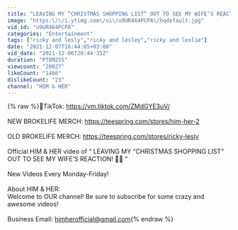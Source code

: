 ```yaml
---
title: "LEAVING MY “CHRISTMAS SHOPPING LIST” OUT TO SEE MY WIFE’S REACTION! *PRANK* 🎁🤩"
image: "https:\/\/i.ytimg.com\/vi\/u9UR464PCPA\/hqdefault.jpg"
vid_id: "u9UR464PCPA"
categories: "Entertainment"
tags: ["ricky and lesly","ricky and lesley","ricky and leslie"]
date: "2021-12-07T16:44:05+03:00"
vid_date: "2021-12-06T20:44:35Z"
duration: "PT8M25S"
viewcount: "20027"
likeCount: "1466"
dislikeCount: "23"
channel: "HIM & HER"
---
```

{% raw %}📱TikTok: <a rel="nofollow" target="blank" href="https://vm.tiktok.com/ZMdGYE3uV/">https://vm.tiktok.com/ZMdGYE3uV/</a><br /><br />NEW BROKELIFE MERCH: <a rel="nofollow" target="blank" href="https://teespring.com/stores/him-her-2">https://teespring.com/stores/him-her-2</a><br /><br />OLD BROKELIFE MERCH: <a rel="nofollow" target="blank" href="https://teespring.com/stores/ricky-lesly">https://teespring.com/stores/ricky-lesly</a><br /><br />Official HIM &amp; HER video of “ LEAVING MY “CHRISTMAS SHOPPING LIST” OUT TO SEE MY WIFE’S REACTION! 🎁🤩 ”<br /><br />New Videos Every Monday-Friday!<br /><br />About HIM &amp; HER:<br />Welcome to OUR channel! Be sure to subscribe for some crazy and awesome videos!<br /><br />Business Email: himherofficial@gmail.com{% endraw %}

